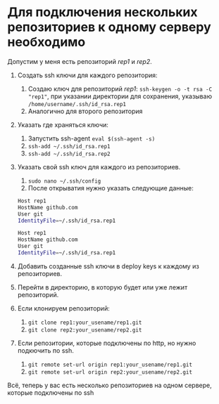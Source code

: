 # Для подключения нескольких репозиториев к одному серверу необходимо

Допустим у меня есть репозиторий *rep1* и *rep2*.

1. Создать ssh ключи для каждого репозитория:
   1. Создаю ключ для репозиторий *rep1*: `ssh-keygen -o -t rsa -C "rep1"`, при указании директории для сохранения, указываю `/home/username/.ssh/id_rsa.rep1`
   2. Аналогично для второго репозитория

2. Указать где храняться ключи:
   1. Запустить ssh-agent `eval $(ssh-agent -s)`
   2. `ssh-add ~/.ssh/id_rsa.rep1`
   3. `ssh-add ~/.ssh/id_rsa.rep2`

3. Указать свой ssh ключ для каждого из репозиториев.
   1. `sudo nano ~/.ssh/config`
   2. После открыватия нужно указать следующие данные:

   ``` bash
   Host rep1
   HostName github.com
   User git
   IdentityFile=~/.ssh/id_rsa.rep1

   Host rep1
   HostName github.com
   User git
   IdentityFile=~/.ssh/id_rsa.rep1
   ```

4. Добавить созданные ssh ключи в deploy keys к  каждому из репозиториев.
5. Перейти в директорию, в которую будет или уже лежит репозиторий.
6. Если клонируем репозиторий:
   1. `git clone rep1:your_usename/rep1.git`
   2. `git clone rep2:your_usename/rep2.git`
7. Если репозитории, которые подключены по http, но нужно подкючить по ssh.
   1. `git remote set-url origin rep1:your_usename/rep1.git`
   2. `git remote set-url origin rep2:your_usename/rep2.git`

Всё, теперь у вас есть несколько репозиториев на одном сервере, которые подключены по ssh
